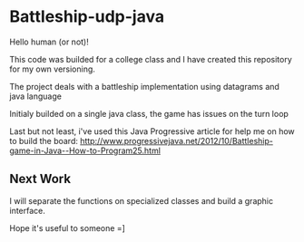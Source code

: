 # Battleship-udp-java

Hello human (or not)!

This code was builded for a college class and I have created this repository for my own versioning.

The project deals with a battleship implementation using datagrams and java language

Initialy builded on a single java class, the game has issues on the turn loop

Last but not least, i've used this Java Progressive article for help me on how to build the board: http://www.progressivejava.net/2012/10/Battleship-game-in-Java--How-to-Program25.html

## Next Work
I will separate the functions on specialized classes and build a graphic interface. 

Hope it's useful to someone =]
